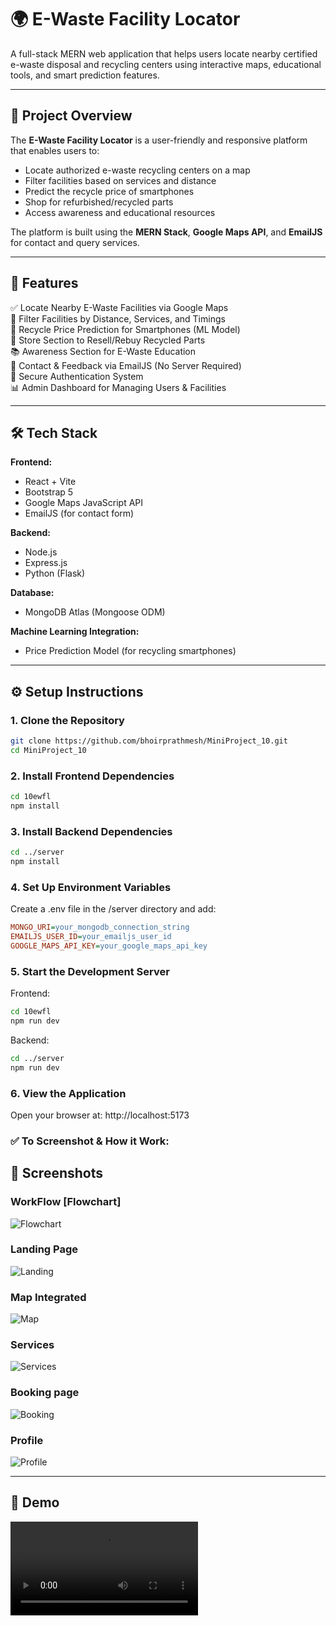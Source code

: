 # 🌍 E-Waste Facility Locator

A full-stack MERN web application that helps users locate nearby certified e-waste disposal and recycling centers using interactive maps, educational tools, and smart prediction features.

---

## 🚀 Project Overview

The **E-Waste Facility Locator** is a user-friendly and responsive platform that enables users to:
- Locate authorized e-waste recycling centers on a map
- Filter facilities based on services and distance
- Predict the recycle price of smartphones
- Shop for refurbished/recycled parts
- Access awareness and educational resources

The platform is built using the **MERN Stack**, **Google Maps API**, and **EmailJS** for contact and query services.

---

## 🧩 Features

✅ Locate Nearby E-Waste Facilities via Google Maps  
📍 Filter Facilities by Distance, Services, and Timings  
📲 Recycle Price Prediction for Smartphones (ML Model)  
🛒 Store Section to Resell/Rebuy Recycled Parts  
📚 Awareness Section for E-Waste Education  
📧 Contact & Feedback via EmailJS (No Server Required)  
🔐 Secure Authentication System  
📊 Admin Dashboard for Managing Users & Facilities

---

## 🛠 Tech Stack

**Frontend:**  
- React + Vite  
- Bootstrap 5  
- Google Maps JavaScript API  
- EmailJS (for contact form)

**Backend:**  
- Node.js  
- Express.js
- Python (Flask)

**Database:**  
- MongoDB Atlas (Mongoose ODM)  

**Machine Learning Integration:**  
- Price Prediction Model (for recycling smartphones)

---

## ⚙️ Setup Instructions

### 1. Clone the Repository
```bash
git clone https://github.com/bhoirprathmesh/MiniProject_10.git
cd MiniProject_10
```

### 2. Install Frontend Dependencies
```bash
cd 10ewfl
npm install
```

### 3. Install Backend Dependencies
```bash
cd ../server
npm install
```

### 4. Set Up Environment Variables
Create a .env file in the /server directory and add:
```ini
MONGO_URI=your_mongodb_connection_string
EMAILJS_USER_ID=your_emailjs_user_id
GOOGLE_MAPS_API_KEY=your_google_maps_api_key
```

### 5. Start the Development Server
Frontend:
```bash
cd 10ewfl
npm run dev
```

Backend:
```bash
cd ../server
npm run dev
```

### 6. View the Application
Open your browser at:
http://localhost:5173

### ✅ To Screenshot & How it Work:
## 📸 Screenshots

### WorkFlow [Flowchart] 
![Flowchart](screenshot/ewfl.png)

### Landing Page  
![Landing](screenshot/ss1.png)

### Map Integrated
![Map](screenshot/ss2.png)

### Services
![Services](screenshot/ss3.png)

### Booking page
![Booking](screenshot/ss4.png)

### Profile 
![Profile](screenshot/ss5.png)

---

## 🎥 Demo

![Demo](screenshot/video1.mp4)
